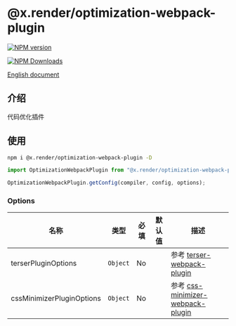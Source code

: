 # @x.render/optimization-webpack-plugin

<p>
<a href="https://www.npmjs.com/package/@x.render/optimization-webpack-plugin" target="__blank"><img src="https://img.shields.io/npm/v/@x.render/optimization-webpack-plugin" alt="NPM version" /></a>

<a href="https://www.npmjs.com/package/@x.render/optimization-webpack-plugin" target="__blank"><img src="https://img.shields.io/npm/dm/%40x.render%2Foptimization-webpack-plugin" alt="NPM Downloads" /></a>

</p>

[English document](./README.md)

## 介绍

代码优化插件

## 使用

```bash
npm i @x.render/optimization-webpack-plugin -D
```

```javascript
import OptimizationWebpackPlugin from "@x.render/optimization-webpack-plugin";

OptimizationWebpackPlugin.getConfig(compiler, config, options);
```

### Options

| **名称**                  | **类型** | **必填** | **默认值** | **描述**                                                                                        |
| ------------------------- | -------- | -------- | ---------- | ----------------------------------------------------------------------------------------------- |
| terserPluginOptions       | `Object` | No       |            | 参考 [terser-webpack-plugin](https://www.npmjs.com/package/terser-webpack-plugin)               |
| cssMinimizerPluginOptions | `Object` | No       |            | 参考 [css-minimizer-webpack-plugin](https://www.npmjs.com/package/css-minimizer-webpack-plugin) |
